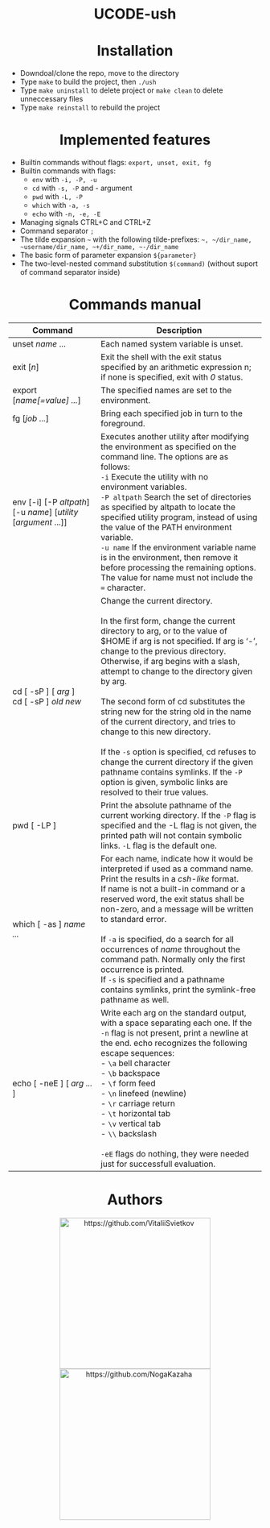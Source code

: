 # <p align=center> UCODE-ush </p>

<h1 align=center> Installation </h1>

* Downdoal/clone the repo, move to the directory
* Type ```make``` to build the project, then ```./ush```
* Type ```make uninstall``` to delete project or ```make clean``` to delete unneccessary files
* Type ```make reinstall``` to rebuild the project

<h1 align=center> Implemented features </h1>

* Builtin commands without flags: ```export, unset, exit, fg```
* Builtin commands with flags:
  * ```env``` with ```-i, -P, -u```
  * ```cd``` with ```-s, -P``` and - argument
  * ```pwd``` with ```-L, -P```
  * ```which``` with ```-a, -s```
  * ```echo``` with ```-n, -e, -E``` 
* Managing signals CTRL+C and CTRL+Z
* Command separator ```;```
* The tilde expansion ```~``` with the following tilde-prefixes: ```~, ~/dir_name, ~username/dir_name, ~+/dir_name, ~-/dir_name```
* The basic form of parameter expansion ```${parameter}```
* The two-level-nested command substitution ```$(command)``` (without suport of command separator inside)

<h1 align=center> Commands manual </h1>

Command | Description
------- | -----------
unset *name* ... | Each named system variable is unset.
exit [*n*] | Exit the shell with the exit status specified by an arithmetic expression n; if none is specified, exit with *0* status.
export [*name[=value] ...*] | The specified names are set to the environment.
fg [*job ...*] | Bring each specified job in turn to the foreground.
env [-i] [-P *altpath*] [-u *name*] [*utility* [*argument* ...]] | Executes another utility after modifying the environment as specified on the command line. The options are as follows:<br> ```-i```      Execute the utility with no environment variables. <br>```-P altpath``` Search the set of directories as specified by altpath to locate the specified utility program, instead of using the value of the PATH environment variable.<br> ```-u name``` If the environment variable name is in the environment, then remove it before processing the remaining options. The value for name must not include the ```=``` character.
cd [ -sP ] [ *arg* ]<br> cd [ -sP ] *old new* | Change the current directory.<br><br> In the first form, change the current directory to arg, or to the value of $HOME if arg is not specified. If arg is ‘-’, change to the previous directory.<br> Otherwise, if arg begins with a slash, attempt to change to the directory given by arg.<br><br> The second form of cd substitutes the string new for the string old in the name of the current directory, and tries to change to this new directory.<br><br> If the ```-s``` option is specified, cd refuses to change the current directory if the given pathname contains symlinks. If the ```-P``` option is given,  symbolic links are resolved to their true values.
pwd [ -LP ] | Print the absolute pathname of the current working directory. If the ```-P``` flag is specified and the -L flag is not given, the printed path will not contain symbolic links. ```-L``` flag is the default one.
which [ -as ] *name ...* | For each name, indicate how it would be interpreted if used as a command name.<br> Print the results in a *csh-like* format.<br> If name is not a built-in command or a reserved word, the exit status shall be non-zero, and a message will be written to standard error.<br><br> If ```-a``` is specified, do a search for all occurrences of *name* throughout the command path. Normally only the first occurrence is printed.<br> If ```-s``` is specified and a pathname contains symlinks, print the symlink-free pathname as well.
echo [ -neE ] [ *arg ...* ] | Write each arg on the standard output, with a space separating each one. If the ```-n``` flag is not present, print a newline at the end. echo recognizes the following escape sequences:<br> - ```\a``` bell character<br> - ```\b``` backspace<br> - ```\f``` form feed<br> - ```\n``` linefeed (newline)<br> - ```\r``` carriage return<br> - ```\t``` horizontal tab<br> - ```\v``` vertical tab<br> - ```\\``` backslash <br><br> ```-eE``` flags do nothing, they were needed just for successfull evaluation.

<h1 align=center> Authors </h1>

<p align=center><img src="https://avatars.githubusercontent.com/u/61375757?s=460&u=0bbb6bba911c39806ee1e3de6a3b34f093279545&v=4" width="300" height="300" alt="https://github.com/VitaliiSvietkov"> <img src="https://avatars.githubusercontent.com/u/73128022?s=460&u=5b915faf9d1090631bd4afa3ac02a3eedbb40c99&v=4" width="300" height="300" alt="https://github.com/NogaKazaha"></p>
